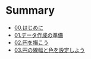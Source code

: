 # Summary

* [00.はじめに](README.md)
* [01.データ作成の準備](chapter1.md)
* [02.円を描こう](02.md)
* [03.円の線幅と色を設定しよう](035186-306e-xian-fu-3068-se-3092-she-ding-3057-3088-3046.md)

